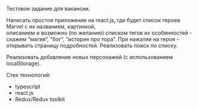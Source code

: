 Тестовое задание для вакансии. 

Написать простое приложение на react.js, где будет список героев Marvel с их названием, картинкой, \
описанием и возможно (по желанию) списком тегов их особенностей - скажем “магия”, “бог”,
“история про тора”. При нажатии на героя - открывать страницу подробностей.
Реализовать поиск по списку.

Реализовать добавление новых персонажей (с использованием localStorage).

Стек технологий:
- typescript
- react.js
- Redux/Redux toolkit